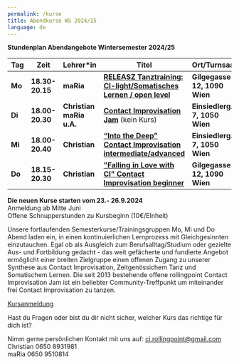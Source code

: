 ```yaml
---
permalink: /kurse
title: Abendkurse WS 2024/25
language: de
---
```

**Stundenplan Abendangebote Wintersemester 2024/25**

| Tag    | Zeit            | Lehrer*in                | Titel                                                                           | Ort/Turnsaal                  |
| ------ | --------------- | ------------------------ | ------------------------------------------------------------------------------- | ----------------------------- |
| **Mo** | **18.30-20.15** | **maRia**                | **[RELEASZ Tanztraining: CI-light/Somatisches Lernen / open level](/releasze)** | **Gilgegasse 12, 1090 Wien**  |
| **Di** | **18.00-20.30** | **Christian maRia u.A.** | **[Contact Improvisation Jam](/jams)** (kein Kurs)                              | **Einsiedlerg. 7, 1050 Wien** |
| **Mi** | **18.00-20.40** | **Christian**            | **[“Into the Deep” Contact Improvisation intermediate/advanced](/contactadv)**  | **Einsiedlerg. 7, 1050 Wien** |
| **Do** | **18.15-20.30** | **Christian**            | **["Falling in Love with CI" Contact Improvisation beginner](/contactbeg)**     | **Gilgegasse 12, 1090 Wien**  |

**Die neuen Kurse starten vom 23.- 26.9.2024**\
Anmeldung ab Mitte Juni\
Offene Schnupperstunden zu Kursbeginn (10€/EInheit)

Unsere fortlaufenden Semesterkurse/Trainingsgruppen Mo, Mi und Do Abend laden ein, in einen kontinuierlichen Lernprozess mit Gleichgesinnten einzutauchen. Egal ob als Ausgleich zum Berufsalltag/Studium oder gezielte Aus- und Fortbildung gedacht - das weit gefächerte und fundierte Angebot ermöglicht einer breiten Zielgruppe einen offenen Zugang zu unserer Synthese aus Contact Improvisation, Zeitgenössichem Tanz und Somatischem Lernen. Die seit 2013 bestehende offene rollingpoint Contact Improvisation Jam ist ein beliebter Community-Treffpunkt um miteinander frei Contact Improvisation zu tanzen.

[Kursanmeldung](https://rollingpoint.at/Kursanmeldung)

Hast du Fragen oder bist du dir nicht sicher, welcher Kurs das richtige für dich ist?

Nimm gerne persönlichen Kontakt mit uns auf: ci.rollingpoint@gmail.com\
Christian 0650 8931981\
maRia 0650 9510814